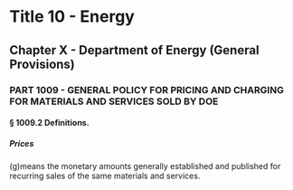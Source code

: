 
# Title 10 - Energy
## Chapter X - Department of Energy (General Provisions)
### PART 1009 - GENERAL POLICY FOR PRICING AND CHARGING FOR MATERIALS AND SERVICES SOLD BY DOE
#### § 1009.2 Definitions.
##### Prices

(g)means the monetary amounts generally established and published for recurring sales of the same materials and services.

